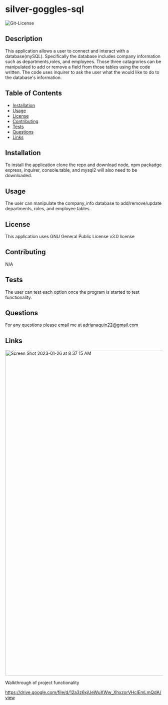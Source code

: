 # silver-goggles-sql

<img alt= "Git-License" src="https://img.shields.io/badge/license-GNU General Public License v3.0-green">


## Description 

This application allows a user to connect and interact with a database(mySQL). Specifically the database includes company information such as departments,roles,
and employees. Those three catagrories can be manipulated to add or remove a field from those tables using the code written. The code uses inquirer to 
ask the user what the would like to do to the database's information. 


## Table of Contents
* [Installation](#installation)
* [Usage](#usage)
* [License](#license)
* [Contributing](#contributing)
* [Tests](#tests)
* [Questions](#questions)
* [Links](#links)

## Installation 

To install the application clone the repo and download node, npm packadge express, inquirer, console.table, and mysql2 will also need to be downloaded. 

## Usage 

The user can manipulate the company_info database to add/remove/update departments, roles, and employee tables. 

## License 

This application uses GNU General Public License v3.0 license

## Contributing 

N/A 

## Tests

The user can test each option once the program is started to test functionality.

## Questions

For any questions please email me at adrianaquin22@gmail.com

## Links 

<img width="1041" alt="Screen Shot 2023-01-26 at 8 37 15 AM" src="https://user-images.githubusercontent.com/77470771/214849568-4305645e-ece6-45ff-b46e-ce8816e86b59.png">

Walkthrough of project functionality

https://drive.google.com/file/d/12a3z6xjUeWuXWw_XhxzorVHclEmLmQdA/view

